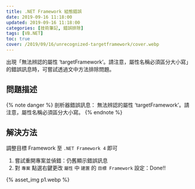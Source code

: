 ```yaml
---
title: .NET Framework 組態錯誤
date: 2019-09-16 11:18:00
updated: 2019-09-16 11:18:00
categories: [技術筆記, 錯誤排除]
tags: [VB.NET]
toc: true
cover: /2019/09/16/unrecognized-targetframework/cover.webp
---
```


出現「無法辨認的屬性 ‘targetFramework’。請注意，屬性名稱必須區分大小寫」的錯誤訊息時，可嘗試透過文中方法排除問題。

<!-- more -->

## 問題描述

{% note danger %}
剖析器錯誤訊息：
無法辨認的屬性 ‘targetFramework’。請注意，屬性名稱必須區分大小寫。
{% endnote %}

## 解決方法

調整目標 Framework 至 `.NET Framework 4` 即可
1. 嘗試重開專案並偵錯：仍舊顯示錯誤訊息
2. 對 `專案` 點選右鍵更改 `屬性` 中 `建置` 的 `目標 Framework` 設定：Done!!

{% asset_img p1.webp %}